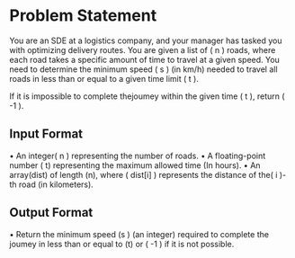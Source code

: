 # Problem Statement

You are an SDE at a logistics company, and your manager has tasked you with optimizing delivery routes. You are given a list of ( n ) roads, where each road takes a specific amount of time to travel at a given speed. You need to determine the minimum speed ( s ) (in km/h) needed to travel all roads in less than or equal to a given time limit ( t ).

If it is impossible to complete thejoumey within the given time ( t ), return ( -1 ).

## Input Format
• An integer( n ) representing the number of roads.
• A floating-point number ( t) representing the maximum allowed time (In hours).
• An array(dist) of length (n), where ( dist\[i] ) represents the distance of the( i )-th road (in kilometers).

## Output Format
• Return the minimum speed (s ) (an integer) required to complete the joumey in less than or equal to (t) or ( -1 ) if it is not possible.
